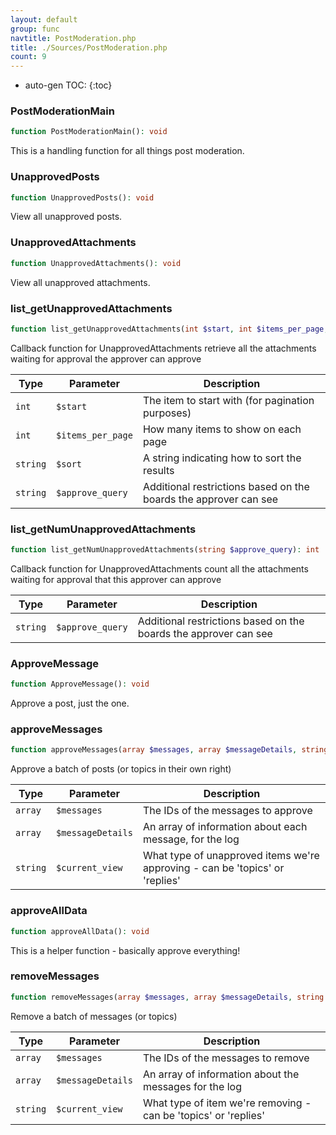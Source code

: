 ```yaml
---
layout: default
group: func
navtitle: PostModeration.php
title: ./Sources/PostModeration.php
count: 9
---
```

* auto-gen TOC:
{:toc}
### PostModerationMain

```php
function PostModerationMain(): void
```
This is a handling function for all things post moderation.



### UnapprovedPosts

```php
function UnapprovedPosts(): void
```
View all unapproved posts.



### UnapprovedAttachments

```php
function UnapprovedAttachments(): void
```
View all unapproved attachments.



### list_getUnapprovedAttachments

```php
function list_getUnapprovedAttachments(int $start, int $items_per_page, string $sort, string $approve_query): array
```
Callback function for UnapprovedAttachments
retrieve all the attachments waiting for approval the approver can approve



Type|Parameter|Description
---|---|---
`int`|`$start`|The item to start with (for pagination purposes)
`int`|`$items_per_page`|How many items to show on each page
`string`|`$sort`|A string indicating how to sort the results
`string`|`$approve_query`|Additional restrictions based on the boards the approver can see

### list_getNumUnapprovedAttachments

```php
function list_getNumUnapprovedAttachments(string $approve_query): int
```
Callback function for UnapprovedAttachments
count all the attachments waiting for approval that this approver can approve



Type|Parameter|Description
---|---|---
`string`|`$approve_query`|Additional restrictions based on the boards the approver can see

### ApproveMessage

```php
function ApproveMessage(): void
```
Approve a post, just the one.



### approveMessages

```php
function approveMessages(array $messages, array $messageDetails, string $current_view = 'replies'): void
```
Approve a batch of posts (or topics in their own right)



Type|Parameter|Description
---|---|---
`array`|`$messages`|The IDs of the messages to approve
`array`|`$messageDetails`|An array of information about each message, for the log
`string`|`$current_view`|What type of unapproved items we're approving - can be 'topics' or 'replies'

### approveAllData

```php
function approveAllData(): void
```
This is a helper function - basically approve everything!



### removeMessages

```php
function removeMessages(array $messages, array $messageDetails, string $current_view = 'replies'): void
```
Remove a batch of messages (or topics)



Type|Parameter|Description
---|---|---
`array`|`$messages`|The IDs of the messages to remove
`array`|`$messageDetails`|An array of information about the messages for the log
`string`|`$current_view`|What type of item we're removing - can be 'topics' or 'replies'

